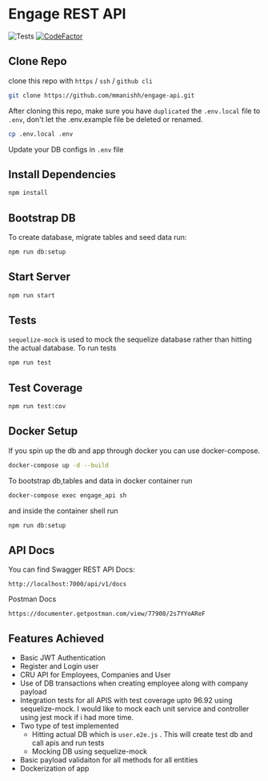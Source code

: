 # Engage REST API

![Tests](https://github.com/mmanishh/engage-api/workflows/Node.js%20CI/badge.svg?branch=master)
[![CodeFactor](https://www.codefactor.io/repository/github/mmanishh/engage-api/badge)](https://www.codefactor.io/repository/github/mmanishh/engage-api)

## Clone Repo

clone this repo with `https` / `ssh` / `github cli`

```sh
git clone https://github.com/mmanishh/engage-api.git
```

After cloning this repo, make sure you have `duplicated` the `.env.local` file to `.env`, don't let the .env.example file be deleted or renamed.

```sh
cp .env.local .env
```

Update your DB configs in  ``.env`` file

## Install Dependencies

```sh
npm install
```

## Bootstrap DB

To create database, migrate tables and seed data run: 
```sh
npm run db:setup
```

## Start Server

```sh
npm run start
```

## Tests

``sequelize-mock`` is used to mock the sequelize database rather than hitting the actual database. To run tests

```sh
npm run test
```
## Test Coverage 

```sh
npm run test:cov
```

## Docker Setup

If you spin up the db and app through docker you can use docker-compose.

```sh
docker-compose up -d --build
```

To bootstrap db,tables and data in docker container run 

```sh
docker-compose exec engage_api sh
```

and inside the container shell run

```sh
npm run db:setup
```

## API Docs

You can find Swagger REST API Docs:

```
http://localhost:7000/api/v1/docs
```

Postman Docs

```
https://documenter.getpostman.com/view/77908/2s7YYoAReF
```

## Features Achieved

- Basic JWT Authentication
- Register and Login user
- CRU API for Employees, Companies and User
- Use of DB transactions when creating employee along with company payload
- Integration tests for all APIS with test coverage upto 96.92 using sequelize-mock. I would like to mock each unit service and controller using jest mock if i had more time.
- Two type of test implemented
    - Hitting actual DB which is ``user.e2e.js`` . This will create test db and call apis and run tests
    - Mocking DB using sequelize-mock 
- Basic payload validaiton for all methods for all entities
- Dockerization of app
